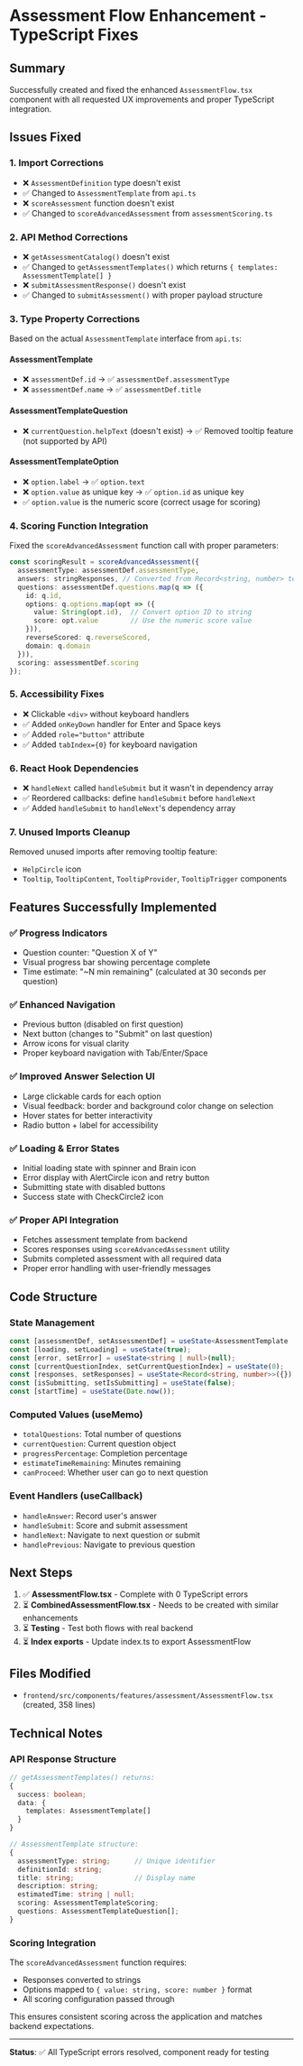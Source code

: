 # Assessment Flow Enhancement - TypeScript Fixes

## Summary
Successfully created and fixed the enhanced `AssessmentFlow.tsx` component with all requested UX improvements and proper TypeScript integration.

## Issues Fixed

### 1. **Import Corrections**
- ❌ `AssessmentDefinition` type doesn't exist
- ✅ Changed to `AssessmentTemplate` from `api.ts`
- ❌ `scoreAssessment` function doesn't exist  
- ✅ Changed to `scoreAdvancedAssessment` from `assessmentScoring.ts`

### 2. **API Method Corrections**
- ❌ `getAssessmentCatalog()` doesn't exist
- ✅ Changed to `getAssessmentTemplates()` which returns `{ templates: AssessmentTemplate[] }`
- ❌ `submitAssessmentResponse()` doesn't exist
- ✅ Changed to `submitAssessment()` with proper payload structure

### 3. **Type Property Corrections**
Based on the actual `AssessmentTemplate` interface from `api.ts`:

#### AssessmentTemplate
- ❌ `assessmentDef.id` → ✅ `assessmentDef.assessmentType`
- ❌ `assessmentDef.name` → ✅ `assessmentDef.title`

#### AssessmentTemplateQuestion
- ❌ `currentQuestion.helpText` (doesn't exist) → ✅ Removed tooltip feature (not supported by API)

#### AssessmentTemplateOption
- ❌ `option.label` → ✅ `option.text`
- ❌ `option.value` as unique key → ✅ `option.id` as unique key
- ✅ `option.value` is the numeric score (correct usage for scoring)

### 4. **Scoring Function Integration**
Fixed the `scoreAdvancedAssessment` function call with proper parameters:

```typescript
const scoringResult = scoreAdvancedAssessment({
  assessmentType: assessmentDef.assessmentType,
  answers: stringResponses, // Converted from Record<string, number> to Record<string, string>
  questions: assessmentDef.questions.map(q => ({
    id: q.id,
    options: q.options.map(opt => ({
      value: String(opt.id),  // Convert option ID to string
      score: opt.value        // Use the numeric score value
    })),
    reverseScored: q.reverseScored,
    domain: q.domain
  })),
  scoring: assessmentDef.scoring
});
```

### 5. **Accessibility Fixes**
- ❌ Clickable `<div>` without keyboard handlers
- ✅ Added `onKeyDown` handler for Enter and Space keys
- ✅ Added `role="button"` attribute
- ✅ Added `tabIndex={0}` for keyboard navigation

### 6. **React Hook Dependencies**
- ❌ `handleNext` called `handleSubmit` but it wasn't in dependency array
- ✅ Reordered callbacks: define `handleSubmit` before `handleNext`
- ✅ Added `handleSubmit` to `handleNext`'s dependency array

### 7. **Unused Imports Cleanup**
Removed unused imports after removing tooltip feature:
- `HelpCircle` icon
- `Tooltip`, `TooltipContent`, `TooltipProvider`, `TooltipTrigger` components

## Features Successfully Implemented

### ✅ Progress Indicators
- Question counter: "Question X of Y"
- Visual progress bar showing percentage complete
- Time estimate: "~N min remaining" (calculated at 30 seconds per question)

### ✅ Enhanced Navigation
- Previous button (disabled on first question)
- Next button (changes to "Submit" on last question)
- Arrow icons for visual clarity
- Proper keyboard navigation with Tab/Enter/Space

### ✅ Improved Answer Selection UI
- Large clickable cards for each option
- Visual feedback: border and background color change on selection
- Hover states for better interactivity
- Radio button + label for accessibility

### ✅ Loading & Error States
- Initial loading state with spinner and Brain icon
- Error display with AlertCircle icon and retry button
- Submitting state with disabled buttons
- Success state with CheckCircle2 icon

### ✅ Proper API Integration
- Fetches assessment template from backend
- Scores responses using `scoreAdvancedAssessment` utility
- Submits completed assessment with all required data
- Proper error handling with user-friendly messages

## Code Structure

### State Management
```typescript
const [assessmentDef, setAssessmentDef] = useState<AssessmentTemplate | null>(null);
const [loading, setLoading] = useState(true);
const [error, setError] = useState<string | null>(null);
const [currentQuestionIndex, setCurrentQuestionIndex] = useState(0);
const [responses, setResponses] = useState<Record<string, number>>({});
const [isSubmitting, setIsSubmitting] = useState(false);
const [startTime] = useState(Date.now());
```

### Computed Values (useMemo)
- `totalQuestions`: Total number of questions
- `currentQuestion`: Current question object
- `progressPercentage`: Completion percentage
- `estimateTimeRemaining`: Minutes remaining
- `canProceed`: Whether user can go to next question

### Event Handlers (useCallback)
- `handleAnswer`: Record user's answer
- `handleSubmit`: Score and submit assessment
- `handleNext`: Navigate to next question or submit
- `handlePrevious`: Navigate to previous question

## Next Steps

1. ✅ **AssessmentFlow.tsx** - Complete with 0 TypeScript errors
2. ⏳ **CombinedAssessmentFlow.tsx** - Needs to be created with similar enhancements
3. ⏳ **Testing** - Test both flows with real backend
4. ⏳ **Index exports** - Update index.ts to export AssessmentFlow

## Files Modified
- `frontend/src/components/features/assessment/AssessmentFlow.tsx` (created, 358 lines)

## Technical Notes

### API Response Structure
```typescript
// getAssessmentTemplates() returns:
{
  success: boolean;
  data: {
    templates: AssessmentTemplate[]
  }
}

// AssessmentTemplate structure:
{
  assessmentType: string;      // Unique identifier
  definitionId: string;
  title: string;               // Display name
  description: string;
  estimatedTime: string | null;
  scoring: AssessmentTemplateScoring;
  questions: AssessmentTemplateQuestion[];
}
```

### Scoring Integration
The `scoreAdvancedAssessment` function requires:
- Responses converted to strings
- Options mapped to `{ value: string, score: number }` format
- All scoring configuration passed through

This ensures consistent scoring across the application and matches backend expectations.

---

**Status**: ✅ All TypeScript errors resolved, component ready for testing
